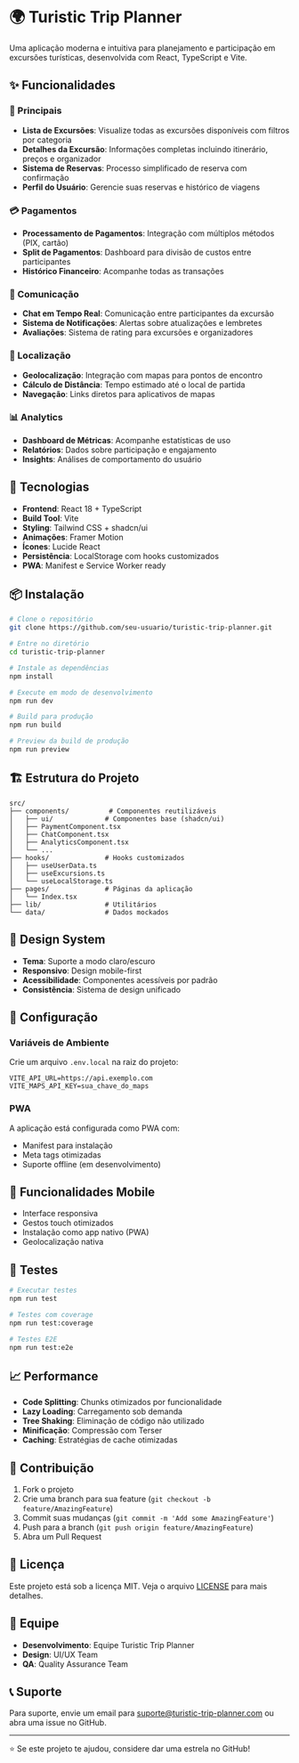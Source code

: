 # 🌍 Turistic Trip Planner

Uma aplicação moderna e intuitiva para planejamento e participação em excursões turísticas, desenvolvida com React, TypeScript e Vite.

## ✨ Funcionalidades

### 🎯 Principais
- **Lista de Excursões**: Visualize todas as excursões disponíveis com filtros por categoria
- **Detalhes da Excursão**: Informações completas incluindo itinerário, preços e organizador
- **Sistema de Reservas**: Processo simplificado de reserva com confirmação
- **Perfil do Usuário**: Gerencie suas reservas e histórico de viagens

### 💳 Pagamentos
- **Processamento de Pagamentos**: Integração com múltiplos métodos (PIX, cartão)
- **Split de Pagamentos**: Dashboard para divisão de custos entre participantes
- **Histórico Financeiro**: Acompanhe todas as transações

### 💬 Comunicação
- **Chat em Tempo Real**: Comunicação entre participantes da excursão
- **Sistema de Notificações**: Alertas sobre atualizações e lembretes
- **Avaliações**: Sistema de rating para excursões e organizadores

### 📍 Localização
- **Geolocalização**: Integração com mapas para pontos de encontro
- **Cálculo de Distância**: Tempo estimado até o local de partida
- **Navegação**: Links diretos para aplicativos de mapas

### 📊 Analytics
- **Dashboard de Métricas**: Acompanhe estatísticas de uso
- **Relatórios**: Dados sobre participação e engajamento
- **Insights**: Análises de comportamento do usuário

## 🚀 Tecnologias

- **Frontend**: React 18 + TypeScript
- **Build Tool**: Vite
- **Styling**: Tailwind CSS + shadcn/ui
- **Animações**: Framer Motion
- **Ícones**: Lucide React
- **Persistência**: LocalStorage com hooks customizados
- **PWA**: Manifest e Service Worker ready

## 📦 Instalação

```bash
# Clone o repositório
git clone https://github.com/seu-usuario/turistic-trip-planner.git

# Entre no diretório
cd turistic-trip-planner

# Instale as dependências
npm install

# Execute em modo de desenvolvimento
npm run dev

# Build para produção
npm run build

# Preview da build de produção
npm run preview
```

## 🏗️ Estrutura do Projeto

```
src/
├── components/          # Componentes reutilizáveis
│   ├── ui/             # Componentes base (shadcn/ui)
│   ├── PaymentComponent.tsx
│   ├── ChatComponent.tsx
│   ├── AnalyticsComponent.tsx
│   └── ...
├── hooks/              # Hooks customizados
│   ├── useUserData.ts
│   ├── useExcursions.ts
│   └── useLocalStorage.ts
├── pages/              # Páginas da aplicação
│   └── Index.tsx
├── lib/                # Utilitários
└── data/               # Dados mockados
```

## 🎨 Design System

- **Tema**: Suporte a modo claro/escuro
- **Responsivo**: Design mobile-first
- **Acessibilidade**: Componentes acessíveis por padrão
- **Consistência**: Sistema de design unificado

## 🔧 Configuração

### Variáveis de Ambiente

Crie um arquivo `.env.local` na raiz do projeto:

```env
VITE_API_URL=https://api.exemplo.com
VITE_MAPS_API_KEY=sua_chave_do_maps
```

### PWA

A aplicação está configurada como PWA com:
- Manifest para instalação
- Meta tags otimizadas
- Suporte offline (em desenvolvimento)

## 📱 Funcionalidades Mobile

- Interface responsiva
- Gestos touch otimizados
- Instalação como app nativo (PWA)
- Geolocalização nativa

## 🧪 Testes

```bash
# Executar testes
npm run test

# Testes com coverage
npm run test:coverage

# Testes E2E
npm run test:e2e
```

## 📈 Performance

- **Code Splitting**: Chunks otimizados por funcionalidade
- **Lazy Loading**: Carregamento sob demanda
- **Tree Shaking**: Eliminação de código não utilizado
- **Minificação**: Compressão com Terser
- **Caching**: Estratégias de cache otimizadas

## 🤝 Contribuição

1. Fork o projeto
2. Crie uma branch para sua feature (`git checkout -b feature/AmazingFeature`)
3. Commit suas mudanças (`git commit -m 'Add some AmazingFeature'`)
4. Push para a branch (`git push origin feature/AmazingFeature`)
5. Abra um Pull Request

## 📄 Licença

Este projeto está sob a licença MIT. Veja o arquivo [LICENSE](LICENSE) para mais detalhes.

## 👥 Equipe

- **Desenvolvimento**: Equipe Turistic Trip Planner
- **Design**: UI/UX Team
- **QA**: Quality Assurance Team

## 📞 Suporte

Para suporte, envie um email para suporte@turistic-trip-planner.com ou abra uma issue no GitHub.

---

⭐ Se este projeto te ajudou, considere dar uma estrela no GitHub!
